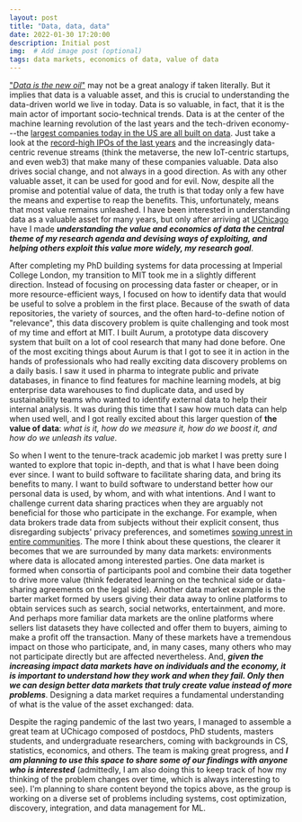```yaml
---
layout: post
title: "Data, data, data"
date: 2022-01-30 17:20:00
description: Initial post
img:  # Add image post (optional)
tags: data markets, economics of data, value of data
---
```


["*Data is the new oil*"](https://www.economist.com/leaders/2017/05/06/the-worlds-most-valuable-resource-is-no-longer-oil-but-data) may not be a great analogy if taken literally. But it implies that data is a valuable asset, and this is crucial to understanding the data-driven world we live in today. Data is so valuable, in fact, that it is the main actor of important socio-technical trends. Data is at the center of the machine learning revolution of the last years and the tech-driven economy---the [largest companies today in the US are all built on data](https://en.wikipedia.org/wiki/List_of_public_corporations_by_market_capitalization#2022). Just take a look at the [record-high IPOs of the last years](https://www.cnn.com/2020/09/16/investing/snowflake-ipo/index.html) and the increasingly data-centric revenue streams (think the metaverse, the new IoT-centric startups, and even web3) that make many of these companies valuable. Data also drives social change, and not always in a good direction. As with any other valuable asset, it can be used for good and for evil. Now, despite all the promise and potential value of data, the truth is that today only a few have the means and expertise to reap the benefits. This, unfortunately, means that most value remains unleashed. I have been interested in understanding data as a valuable asset for many years, but only after arriving at [UChicago](https://en.wikipedia.org/wiki/University_of_Chicago) have I made ***understanding the value and economics of data the central theme of my research agenda and devising ways of exploiting, and helping others exploit this value more widely, my research goal***.

After completing my PhD building systems for data processing at Imperial College London, my transition to MIT took me in a slightly different direction. Instead of focusing on processing data faster or cheaper, or in more resource-efficient ways, I focused on how to identify data that would be useful to solve a problem in the first place. Because of the swath of data repositories, the variety of sources, and the often hard-to-define notion of "relevance", this data discovery problem is quite challenging and took most of my time and effort at MIT. I built Aurum, a prototype data discovery system that built on a lot of cool research that many had done before. One of the most exciting things about Aurum is that I got to see it in action in the hands of professionals who had really exciting data discovery problems on a daily basis. I saw it used in pharma to integrate public and private databases, in finance to find features for machine learning models, at big enterprise data warehouses to find duplicate data, and used by sustainability teams who wanted to identify external data to help their internal analysis. It was during this time that I saw how much data can help when used well, and I got really excited about this larger question of **the value of data**: *what is it, how do we measure it, how do we boost it, and how do we unleash its value*.

So when I went to the tenure-track academic job market I was pretty sure I wanted to explore that topic in-depth, and that is what I have been doing ever since. I want to build software to facilitate sharing data, and bring its benefits to many. I want to build software to understand better how our personal data is used, by whom, and with what intentions. And I want to challenge current data sharing practices when they are arguably not beneficial for those who participate in the exchange. For example, when data brokers trade data from subjects without their explicit consent, thus disregarding subjects' privacy preferences, and sometimes [sowing unrest in entire communities](https://en.wikipedia.org/wiki/Facebook–Cambridge_Analytica_data_scandal). The more I think about these questions, the clearer it becomes that we are surrounded by many data markets: environments where data is allocated among interested parties. One data market is formed when consortia of participants pool and combine their data together to drive more value (think federated learning on the technical side or data-sharing agreements on the legal side). Another data market example is the barter market formed by users giving their data away to online platforms to obtain services such as search, social networks, entertainment, and more. And perhaps more familiar data markets are the online platforms where sellers list datasets they have collected and offer them to buyers, aiming to make a profit off the transaction. Many of these markets have a tremendous impact on those who participate, and, in many cases, many others who may not participate directly but are affected nevertheless. And, ***given the increasing impact data markets have on individuals and the economy, it is important to understand how they work and when they fail. Only then we can design better data markets that truly create value instead of more problems***. Designing a data market requires a fundamental understanding of what is the value of the asset exchanged: data.

Despite the raging pandemic of the last two years, I managed to assemble a great team at UChicago composed of postdocs, PhD students, masters students, and undergraduate researchers, coming with backgrounds in CS, statistics, economics, and others. The team is making great progress, and ***I am planning to use this space to share some of our findings with anyone who is interested*** (admittedly, I am also doing this to keep track of how my thinking of the problem changes over time, which is always interesting to see). I'm planning to share content beyond the topics above, as the group is working on a diverse set of problems including systems, cost optimization, discovery, integration, and data management for ML. 

